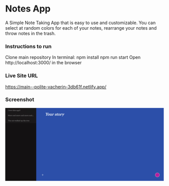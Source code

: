 # Notes App

A Simple Note Taking App that is easy to use and customizable.
You can select at random colors for each of your notes, rearrange your notes and throw notes in the trash.

### Instructions to run
Clone main repository
In terminal:
npm install
npm run start
Open http://localhost:3000/ in the browser

### Live Site URL
https://main--polite-vacherin-3db61f.netlify.app/

### Screenshot
![Screen Shot](src/images/screenshot.jpg?raw=true "Screen Shot")

